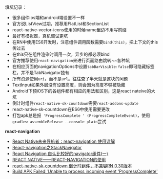 填坑记录：
* 很多组件ios端和android端设置不一样
* 官方说ListView过期，推荐用FlatList和SectionList
* react-native-vector-icons使用的时候name里边不用写前缀
* 最好有模拟器，真机调试更坑
* 在RN中使用ES6开发时，注意组件调用函数需要`bind(this)`，把上下文的this传过去
* 在this只在组件渲染时调用一次，异步的都必须bind
* 官方推荐使用`react-navigation`来进行页面路由跳转~~各种坑
* 在相应页面的navigationOptions中设置`tabBarVisible:false`即可隐藏标签栏，并不是TabNavigator独有
* 所有资源使用`uri`，而不是`url`。往往查了半天就是这块的问题
* TextInput如果外层没有设置高度，则会因为高度不够被隐藏
* Android下预iOS下的各组件都有相应的用法和区别，这是react nateive的大坑
* 倒计时组件`react-native-sk-countdown`需要`react-addons-update`
* react-native-sk-countdown在ES6中使用需要更改
* 打包apk总是报` 'ProgressComplete ' (ProgressCompleteEvent)`，使用`gradlew assembleRelease --console plain`尝试

**react-navigation**
* [React Native未来导航者：react-navigation 使用详解](http://blog.csdn.net/sinat_17775997/article/details/72597171)
* [React-navigation之StackNavigator](http://blog.csdn.net/lu1024188315/article/details/73550028)
* [React Navigation 自认比较好的navigator组件(一)](http://www.jianshu.com/p/80408a62d690)
* [REACT NATIVE——REACT-NAVIGATION的使用](http://www.cnblogs.com/CrazyWL/p/7283600.html)
* [react-native-sk-countdown 倒计时组件，不兼容RN 0.30版本](http://coding.imooc.com/learn/questiondetail/2063.html)
* [Build APK Failed 'Unable to process incoming event 'ProgressComplete'](https://github.com/facebook/react-native/issues/10515)